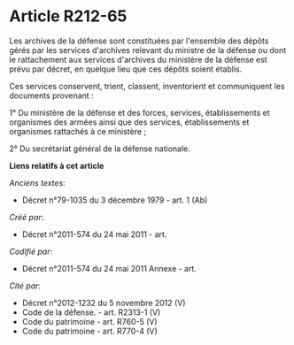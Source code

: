 # Article R212-65

Les archives de la défense sont constituées par l'ensemble des dépôts gérés par les services d'archives relevant du ministre
de la défense ou dont le rattachement aux services d'archives du ministère de la défense est prévu par décret, en quelque
lieu que ces dépôts soient établis.

Ces services conservent, trient, classent, inventorient et communiquent les documents provenant :

1° Du ministère de la défense et des forces, services, établissements et organismes des armées ainsi que des services,
établissements et organismes rattachés à ce ministère ;

2° Du secrétariat général de la défense nationale.

**Liens relatifs à cet article**

_Anciens textes_:

  - Décret n°79-1035 du 3 décembre 1979 - art. 1 (Ab)

_Créé par_:

  - Décret n°2011-574 du 24 mai 2011  - art.

_Codifié par_:

  - Décret n°2011-574 du 24 mai 2011 Annexe - art.

_Cité par_:

  - Décret n°2012-1232 du 5 novembre 2012 (V)
  - Code de la défense. - art. R2313-1 (V)
  - Code du patrimoine - art. R760-5 (V)
  - Code du patrimoine - art. R770-4 (V)
